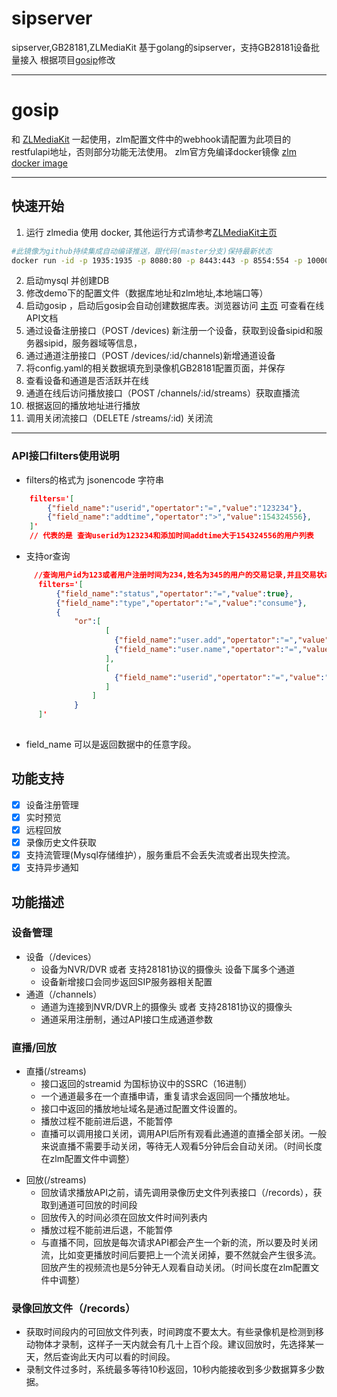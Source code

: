# sipserver
sipserver,GB28181,ZLMediaKit
基于golang的sipserver，支持GB28181设备批量接入
根据项目[gosip](https://github.com/panjjo/gosip)修改

---
# gosip
和 [ZLMediaKit](https://github.com/xia-chu/ZLMediaKit) 一起使用，zlm配置文件中的webhook请配置为此项目的restfulapi地址，否则部分功能无法使用。
zlm官方免编译docker镜像 [zlm docker image](https://hub.docker.com/r/zlmediakit/zlmediakit)

---
## 快速开始
1. 运行 zlmedia 使用 docker, 其他运行方式请参考[ZLMediaKit主页](https://github.com/xia-chu/ZLMediaKit)
  ```bash
  #此镜像为github持续集成自动编译推送，跟代码(master分支)保持最新状态
  docker run -id -p 1935:1935 -p 8080:80 -p 8443:443 -p 8554:554 -p 10000:10000 -p 10000:10000/udp -p 8000:8000/udp -p 9000:9000/udp zlmediakit/zlmediakit:master
  ```
2. 启动mysql 并创建DB
3. 修改demo下的配置文件（数据库地址和zlm地址,本地端口等）
4. 启动gosip ，启动后gosip会自动创建数据库表。浏览器访问 [主页](http://localhost:8090/swagger/index.html) 可查看在线API文档
5. 通过设备注册接口（POST /devices) 新注册一个设备，获取到设备sipid和服务器sipid，服务器域等信息，
6. 通过通道注册接口（POST /devices/:id/channels)新增通道设备
7. 将config.yaml的相关数据填充到录像机GB28181配置页面，并保存
8. 查看设备和通道是否活跃并在线
9. 通道在线后访问播放接口（POST /channels/:id/streams）获取直播流
10. 根据返回的播放地址进行播放
11. 调用关闭流接口（DELETE /streams/:id) 关闭流

---
### API接口filters使用说明
- filters的格式为 jsonencode 字符串 
``` json
    filters='[ 
        {"field_name":"userid","opertator":"=","value":"123234"},
        {"field_name":"addtime","opertator":">","value":154324556}, 
    ]' 
    // 代表的是 查询userid为123234和添加时间addtime大于154324556的用户列表
```

- 支持or查询 
``` json
     //查询用户id为123或者用户注册时间为234,姓名为345的用户的交易记录,并且交易状态为成功,交易类型为消费,查询条件为 
      filters='[ 
          {"field_name":"status","opertator":"=","value":true}, 
          {"field_name":"type","opertator":"=","value":"consume"}, 
          { 
              "or":[ 
                     [ 
                       {"field_name":"user.add","opertator":"=","value":"234"}, 
                       {"field_name":"user.name","opertator":"=","value":345} 
                     ], 
                     [ 
                       {"field_name":"userid","opertator":"=","value":"123"}, 
                     ] 
                  ] 
              } 
      ]'
 
```
- field_name 可以是返回数据中的任意字段。

## 功能支持
- [X] 设备注册管理
- [X] 实时预览
- [X] 远程回放
- [X] 录像历史文件获取
- [X] 支持流管理(Mysql存储维护），服务重启不会丢失流或者出现失控流。
- [X] 支持异步通知

## 功能描述
### 设备管理
  + 设备（/devices）
    - 设备为NVR/DVR 或者 支持28181协议的摄像头
    设备下属多个通道
    <!-- - 设备采用注册制，通过API接口注册生成设备相关参数 -->
    - 设备新增接口会同步返回SIP服务器相关配置
  + 通道（/channels）
    - 通道为连接到NVR/DVR上的摄像头 或者 支持28181协议的摄像头
    - 通道采用注册制，通过API接口生成通道参数

### 直播/回放
+ 直播(/streams)
  - 接口返回的streamid 为国标协议中的SSRC（16进制）
  - 一个通道最多在一个直播申请，重复请求会返回同一个播放地址。
  - 接口中返回的播放地址域名是通过配置文件设置的。
  - 播放过程不能前进后退，不能暂停
  - 直播可以调用接口关闭，调用API后所有观看此通道的直播全部关闭。一般来说直播不需要手动关闭，等待无人观看5分钟后会自动关闭。（时间长度在zlm配置文件中调整）

- 回放(/streams)
  - 回放请求播放API之前，请先调用录像历史文件列表接口（/records），获取到通道可回放的时间段
  - 回放传入的时间必须在回放文件时间列表内
  - 播放过程不能前进后退，不能暂停
  - 与直播不同，回放是每次请求API都会产生一个新的流，所以要及时关闭流，比如变更播放时间后要把上一个流关闭掉，要不然就会产生很多流。回放产生的视频流也是5分钟无人观看自动关闭。（时间长度在zlm配置文件中调整）
### 录像回放文件（/records）
  - 获取时间段内的可回放文件列表，时间跨度不要太大。有些录像机是检测到移动物体才录制，这样子一天内就会有几十上百个段。建议回放时，先选择某一天，然后查询此天内可以看的时间段。
  - 录制文件过多时，系统最多等待10秒返回，10秒内能接收到多少数据算多少数据。
